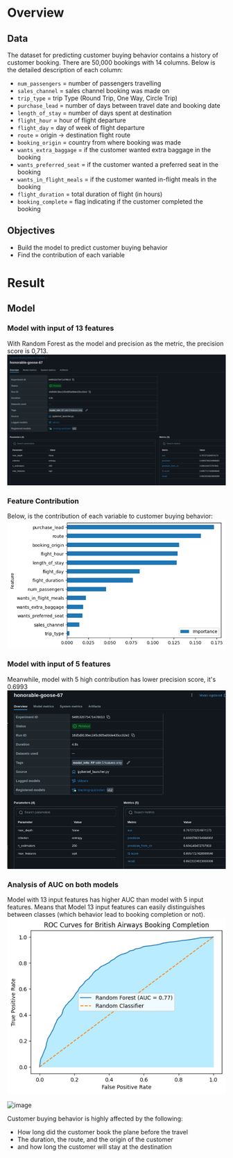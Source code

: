 # Overview
## Data
The dataset for predicting customer buying behavior contains a history of customer booking. There are 50,000 bookings with 14 columns. Below is the detailed description of each column: 

- `num_passengers` = number of passengers travelling
- `sales_channel` = sales channel booking was made on
- `trip_type` = trip Type (Round Trip, One Way, Circle Trip)
- `purchase_lead` = number of days between travel date and booking date
- `length_of_stay` = number of days spent at destination
- `flight_hour` = hour of flight departure
- `flight_day` = day of week of flight departure
- `route` = origin -> destination flight route
- `booking_origin` = country from where booking was made
- `wants_extra_baggage` = if the customer wanted extra baggage in the booking
- `wants_preferred_seat` = if the customer wanted a preferred seat in the booking
- `wants_in_flight_meals` = if the customer wanted in-flight meals in the booking
- `flight_duration` = total duration of flight (in hours)
- `booking_complete` = flag indicating if the customer completed the booking

## Objectives
* Build the model to predict customer buying behavior
* Find the contribution of each variable
# Result
## Model
### Model with input of 13 features
With Random Forest as the model and precision as the metric, the precision score is 0,713.
![image](performance_of_model_all_features.png)

### Feature Contribution
Below, is the contribution of each variable to customer buying behavior:
![image](Most_important_features.png)

### Model with input of 5 features
Meanwhile, model with 5 high contribution has lower precision score, it's 0.6993
![image](performance_of_model_5_features.png)

### Analysis of AUC on both models
Model with 13 input features has higher AUC than model with 5 input features. Means that Model 13 input features can easily distinguishes between classes (which behavior lead to booking completion or not). 
![image](auc_model_5_features_only.png)

![image](auc_model_all_featuresd.png)



Customer buying behavior is highly affected by the following:
* How long did the customer book the plane before the travel 
* The duration, the route, and the origin of the customer
* and how long the customer will stay at the destination
